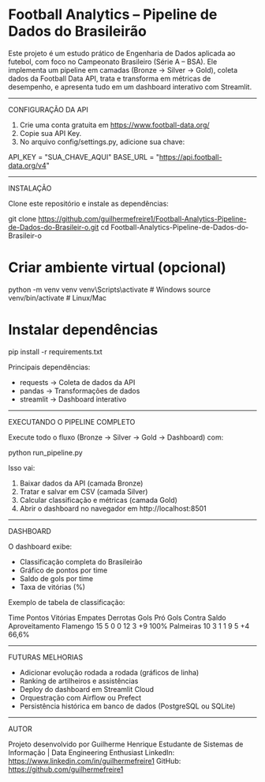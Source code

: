 # Football Analytics – Pipeline de Dados do Brasileirão

Este projeto é um estudo prático de Engenharia de Dados aplicada ao futebol, com foco no Campeonato Brasileiro (Série A – BSA).
Ele implementa um pipeline em camadas (Bronze → Silver → Gold), coleta dados da Football Data API, trata e transforma em métricas de desempenho, e apresenta tudo em um dashboard interativo com Streamlit.

-------------------------------------------------------------------------------

CONFIGURAÇÃO DA API

1. Crie uma conta gratuita em https://www.football-data.org/
2. Copie sua API Key.
3. No arquivo config/settings.py, adicione sua chave:

API_KEY = "SUA_CHAVE_AQUI"
BASE_URL = "https://api.football-data.org/v4"

-------------------------------------------------------------------------------

INSTALAÇÃO

Clone este repositório e instale as dependências:

git clone https://github.com/guilhermefreire1/Football-Analytics-Pipeline-de-Dados-do-Brasileir-o.git
cd Football-Analytics-Pipeline-de-Dados-do-Brasileir-o

# Criar ambiente virtual (opcional)
python -m venv venv
venv\Scripts\activate   # Windows
source venv/bin/activate  # Linux/Mac

# Instalar dependências
pip install -r requirements.txt

Principais dependências:
- requests → Coleta de dados da API
- pandas → Transformações de dados
- streamlit → Dashboard interativo

-------------------------------------------------------------------------------

EXECUTANDO O PIPELINE COMPLETO

Execute todo o fluxo (Bronze → Silver → Gold → Dashboard) com:

python run_pipeline.py

Isso vai:
1. Baixar dados da API (camada Bronze)
2. Tratar e salvar em CSV (camada Silver)
3. Calcular classificação e métricas (camada Gold)
4. Abrir o dashboard no navegador em http://localhost:8501

-------------------------------------------------------------------------------

DASHBOARD

O dashboard exibe:
- Classificação completa do Brasileirão
- Gráfico de pontos por time
- Saldo de gols por time
- Taxa de vitórias (%)

Exemplo de tabela de classificação:

Time       Pontos  Vitórias  Empates  Derrotas  Gols Pró  Gols Contra  Saldo  Aproveitamento
Flamengo   15      5         0        0         12        3            +9     100%
Palmeiras  10      3         1        1         9         5            +4     66,6%

-------------------------------------------------------------------------------

FUTURAS MELHORIAS

- Adicionar evolução rodada a rodada (gráficos de linha)
- Ranking de artilheiros e assistências
- Deploy do dashboard em Streamlit Cloud
- Orquestração com Airflow ou Prefect
- Persistência histórica em banco de dados (PostgreSQL ou SQLite)

-------------------------------------------------------------------------------

AUTOR

Projeto desenvolvido por Guilherme Henrique
Estudante de Sistemas de Informação | Data Engineering Enthusiast
LinkedIn: https://www.linkedin.com/in/guilhermefreire1
GitHub: https://github.com/guilhermefreire1
